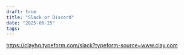 ```yaml
---
draft: true
title: "Slack or Discord"
date: "2025-06-25"
tags: 
---
```

https://clayhq.typeform.com/slack?typeform-source=www.clay.com